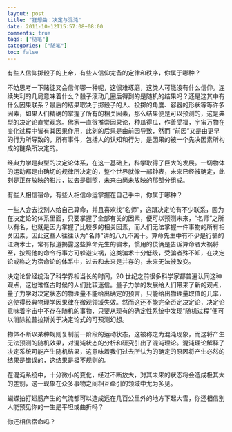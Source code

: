 ```yaml
---
layout: post
title: "狂想曲：决定与混沌"
date: 2011-10-12T15:57:08+08:00
comments: true
tags: ["随笔"]
categories: ["随笔"]
toc: false
---
```


有些人信仰掷骰子的上帝，有些人信仰完备的定律和秩序，你属于哪种？

不妨思考一下赌徒又会信仰哪一种呢，这很难琢磨，这类人可能没有什么信仰。连续失利的几局意味着什么？骰子滚动几圈后得到的是随机的结果吗？还是这其中有什么因果联系？最后的结果取决于掷骰子的人、投掷的角度、容器的形状等等许多因素，如果人们精确的掌握了所有的相关因素，那么结果便是可以预测的，这是典型的决定论直觉观念。佛家一直很推崇因果论，种瓜得瓜，作善受福，宇宙万物在变化过程中皆有其因果作用，此刻的后果是由前因导致，然而 “前因”又是由更早的行为所导致的，所有事件，包括人的认知和行为，是因果的被一个先决因素所构成的链条所决定的。

经典力学是典型的决定论体系，在这一基础上，科学取得了巨大的发展。一切物体的运动都是由确切的规律所决定的，整个世界就像一部钟表，未来已经被确定，此刻是正在放映的影片，过去是剧照，未来由尚未放映的那部分组成。

有些人相信宿命，有些人相信命运掌握在自己手中，你属于哪种？

一些人会去找别人给自己算命，并且喜欢找“名师”，这跟决定论有不少联系，因为在决定论的体系里面，只要掌握了全部有关的因素，便可以预测未来，“名师”之所以有名，也就是因为掌握了比较多的相关因素，而人们无法掌握一件事物的所有相关因素，因此这些人往往认为“名师”讲的八九不离十。算命先生中有不少是行骗的江湖术士，常有报道揭露这些算命先生的骗术，惯用的伎俩是告诉算命者大祸将至，按照他的命令行事方可躲避灾祸，这类骗术十分低级，受骗者殊不知，在决定论或称之为宿命论的体系中，过去和未来是并存的，未来无法被改变。

决定论曾经统治了科学界相当长的时间，20 世纪之前很多科学家都普遍认同这种观点，这也难怪古时候的人们比较迷信。量子力学的发展给人们带来了新的观点，量子力学对决定状态的物理量不能给出确定的预言，只能给出物理量取值的几率，这使得经典物理学因果律在微观领域失效。然而这还不能完全否定决定论，决定论意味着宇宙中不存在随机的事物，只要从现有的确定性系统中发现“随机过程”便可以消除拉普拉斯关于决定论式的可预测幻想。

物体不断以某种规则复制前一阶段的运动状态，这被称之为混沌现象，而这将产生无法预测的随机效果，对混沌状态的分析和研究引出了混沌理论。混沌理论解释了决定系统可能产生随机结果，这意味着我们过去所认为的确定的原因将产生必然的结果是错误的，这结果是极不规则的。

在混沌系统中，十分微小的变化，经过不断放大，对其未来的状态将会造成极其大的差别，这一现象在众多事物之间相互牵引的领域中尤为多见。

蝴蝶拍打翅膀产生的气流都可以造成远在几百公里外的地方下起大雪，你还相信别人能预见你的一生是平坦或曲折吗？

你还相信宿命吗？

